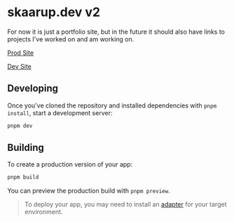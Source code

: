 # skaarup.dev v2

For now it is just a portfolio site, but in the future it should also have links to projects I've worked on and am working on.

[Prod Site](https://skaarup.dev)

[Dev Site](https://dev.skaarup.dev)

## Developing

Once you've cloned the repository and installed dependencies with `pnpm install`, start a development server:

```bash
pnpm dev
```

## Building

To create a production version of your app:

```bash
pnpm build
```

You can preview the production build with `pnpm preview`.

> To deploy your app, you may need to install an [adapter](https://kit.svelte.dev/docs/adapters) for your target environment.

